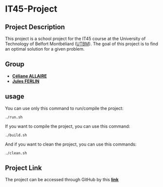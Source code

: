 # IT45-Project

## Project Description

This project is a school project for the IT45 course at the University of Technology of Belfort Montbéliard
([UTBM](https://www.utbm.fr/)).
The goal of this project is to find an optimal solution for a given problem.

## Group

- [**Céliane ALLAIRE**](https://github.com/Toxcecety)
- [**Jules FERLIN**](https://github.com/Seluj)

## usage

You can use only this command to run/compile the project:
```bash"
./run.sh
```
If you want to compile the project, you can use this command:
```bash"
./build.sh
```
And if you want to clean the project, you can use this commands:
```bash"
./clean.sh
```

## Project Link

The project can be accessed through GitHub by this [**link**](https://github.com/Seluj/IT45-Project.git)
